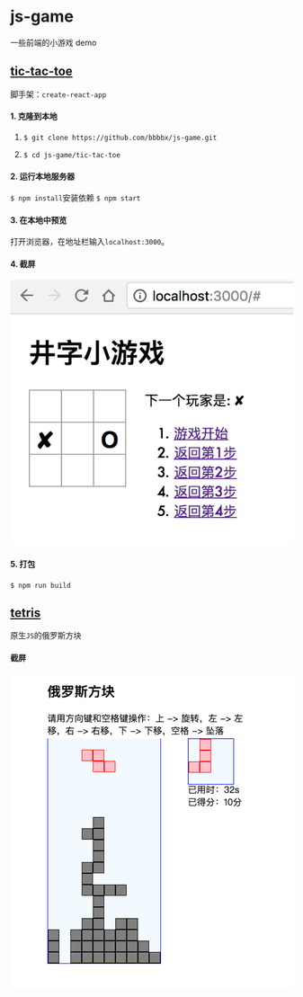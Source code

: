 # js-game
一些前端的小游戏 demo

## [tic-tac-toe](https://bbbbx.github.io/js-game/tic-tac-toe/build)

脚手架：`create-react-app`

#### 1. 克隆到本地
  1. `$ git clone https://github.com/bbbbx/js-game.git`

  2. `$ cd js-game/tic-tac-toe`

#### 2. 运行本地服务器
`$ npm install`安装依赖
`$ npm start`

#### 3. 在本地中预览
打开浏览器，在地址栏输入`localhost:3000`。

#### 4. 截屏
![](tic-tac-toe/shotScreen.png)

#### 5. 打包
`$ npm run build`

## [tetris](http://bbbbx.github.io/js-game/tetris)
原生`JS`的俄罗斯方块

#### 截屏
![](tetris/shotScreen.png)
